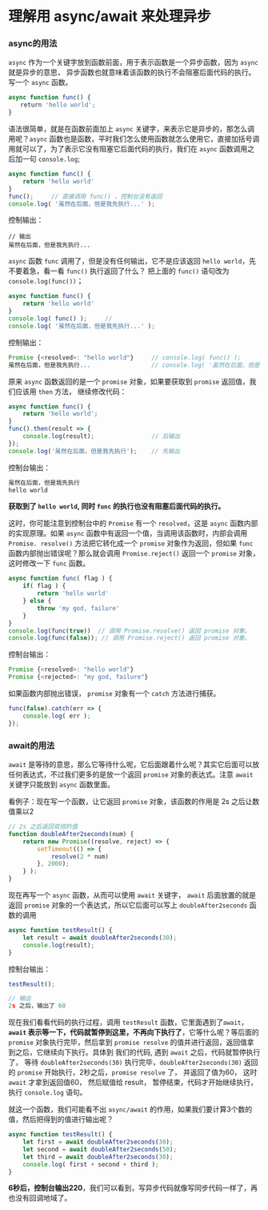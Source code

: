 # 理解用 async/await 来处理异步

### async的用法
`async` 作为一个关键字放到函数前面，用于表示函数是一个异步函数，因为 `async` 就是异步的意思， 异步函数也就意味着该函数的执行不会阻塞后面代码的执行。 写一个 `async` 函数。

```javascript
async function func() {
　　return 'hello world';
}
```

语法很简单，就是在函数前面加上 `async` 关键字，来表示它是异步的，那怎么调用呢？`async` 函数也是函数，平时我们怎么使用函数就怎么使用它，直接加括号调用就可以了，为了表示它没有阻塞它后面代码的执行，我们在 `async` 函数调用之后加一句 `console.log`;
```javascript
async function func() {
    return 'hello world'
}
func();     // 直接调用 func() ，控制台没有返回
console.log( '虽然在后面，但是我先执行...' );
```

控制输出：
```
// 输出
虽然在后面，但是我先执行...
```

`async` 函数 `func` 调用了，但是没有任何输出，它不是应该返回 `hello world`，先不要着急，看一看 `func()` 执行返回了什么？ 把上面的 `func()` 语句改为 `console.log(func())`；

```javascript
async function func() {
    return 'hello world'
}
console.log( func() );     //
console.log( '虽然在后面，但是我先执行...' );
```

控制输出：
```javascript
Promise {<resolved>: "hello world"}     // console.log( func() );
虽然在后面，但是我先执行...                 // console.log( '虽然在后面，但是我先执行...' );
```

原来 `async` 函数返回的是一个 `promise` 对象，如果要获取到 `promise` 返回值，我们应该用 `then` 方法， 继续修改代码：
```javascript
async function func() {
    return 'hello world';
}
func().then(result => {
    console.log(result);                // 后输出
});
console.log('虽然在后面，但是我先执行');    // 先输出
```

控制台输出：
```javascript
虽然在后面，但是我先执行
hello world
```

**获取到了 `hello world`,  同时 `func` 的执行也没有阻塞后面代码的执行。**

这时，你可能注意到控制台中的 `Promise` 有一个 `resolved`，这是 `async` 函数内部的实现原理。如果 `async` 函数中有返回一个值，当调用该函数时，内部会调用 `Promise. resolve()` 方法把它转化成一个 `promise` 对象作为返回，但如果 `func` 函数内部抛出错误呢？那么就会调用 `Promise.reject()` 返回一个 `promise` 对象， 这时修改一下 `func` 函数。
```javascript
async function func( flag ) {
    if( flag ) {
        return 'hello world'
    } else {
        throw 'my god, failure'
    }
}
console.log(func(true))  // 调用 Promise.resolve() 返回 promise 对象。
console.log(func(false)); // 调用 Promise.reject() 返回 promise 对象。
```

控制台输出：
```javascript
Promise {<resolved>: "hello world"}
Promise {<rejected>: "my god, failure"}
```

如果函数内部抛出错误， `promise` 对象有一个 `catch` 方法进行捕获。
```javascript
func(false).catch(err => {
    console.log( err );
});
```

### await的用法
`await` 是等待的意思，那么它等待什么呢，它后面跟着什么呢？其实它后面可以放任何表达式，不过我们更多的是放一个返回 `promise` 对象的表达式。注意 `await` 关键字只能放到 `async` 函数里面。

看例子：现在写一个函数，让它返回 `promise` 对象，该函数的作用是 2s 之后让数值乘以2
```javascript
// 2s 之后返回双倍的值
function doubleAfter2seconds(num) {
    return new Promise((resolve, reject) => {
        setTimeout(() => {
            resolve(2 * num)
        }, 2000);
    } );
}
```

现在再写一个 `async` 函数，从而可以使用 `await` 关键字， `await` 后面放置的就是返回 `promise` 对象的一个表达式，所以它后面可以写上 `doubleAfter2seconds` 函数的调用
```javascript
async function testResult() {
    let result = await doubleAfter2seconds(30);
    console.log(result);
}
```

控制台输出：
```javascript
testResult();

// 输出
2s 之后，输出了 60
```

现在我们看看代码的执行过程，调用 `testResult` 函数，它里面遇到了`await`，**`await` 表示等一下，代码就暂停到这里，不再向下执行了**，它等什么呢？等后面的 `promise` 对象执行完毕，然后拿到 `promise resolve` 的值并进行返回，返回值拿到之后，它继续向下执行。具体到 我们的代码, 遇到 `await` 之后，代码就暂停执行了， 等待 `doubleAfter2seconds(30)` 执行完毕，`doubleAfter2seconds(30)` 返回的 `promise` 开始执行，2秒之后，`promise resolve` 了， 并返回了值为60， 这时 `await` 才拿到返回值60， 然后赋值给 result， 暂停结束，代码才开始继续执行，执行 `console.log` 语句。

就这一个函数，我们可能看不出 `async/await` 的作用，如果我们要计算3个数的值，然后把得到的值进行输出呢？

```javascript
async function testResult() {
    let first = await doubleAfter2seconds(30);
    let second = await doubleAfter2seconds(50);
    let third = await doubleAfter2seconds(30);
    console.log( first + second + third );
}
```

**6秒后，控制台输出220**，我们可以看到，写异步代码就像写同步代码一样了，再也没有回调地域了。
